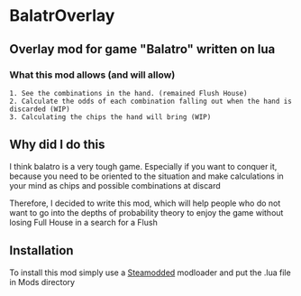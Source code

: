 # BalatrOverlay

## Overlay mod for game "Balatro" written on lua

### What this mod allows (and will allow)

    1. See the combinations in the hand. (remained Flush House)
    2. Calculate the odds of each combination falling out when the hand is discarded (WIP)
    3. Calculating the chips the hand will bring (WIP)

## Why did I do this

I think balatro is a very tough game. Especially if you want to conquer it, because you need to be oriented to the situation and make calculations in your mind as chips and possible combinations at discard

Therefore, I decided to write this mod, which will help people who do not want to go into the depths of probability theory to enjoy the game without losing Full House in a search for a Flush

## Installation

To install this mod simply use a [Steamodded](https://github.com/Steamopollys/Steamodded) modloader and put the .lua file in Mods directory
